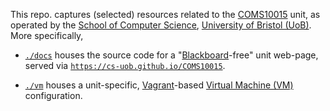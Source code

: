 <!--- -------------------------------------------------------------------- --->

This repo. captures (selected) resources related to the
[COMS10015](https://www.bris.ac.uk/unit-programme-catalogue/UnitDetails.jsa?unitCode=COMS10015)
unit, as operated by the
[School of Computer Science](https://www.bristol.ac.uk/engineering/schools/computer-science),
[University of Bristol (UoB)](https://www.bristol.ac.uk).
More specifically, 

- [`./docs`](./docs)
  houses the source code for a 
  "[Blackboard](https://www.blackboard.com)-free"
  unit web-page, served via
  [`https://cs-uob.github.io/COMS10015`](https://cs-uob.github.io/COMS10015).

- [`./vm`](./vm)
  houses
  a unit-specific,
  [Vagrant](https://www.vagrantup.com)-based [Virtual Machine (VM)](https://en.wikipedia.org/wiki/Virtual_machine)
  configuration.

<!--- -------------------------------------------------------------------- --->
